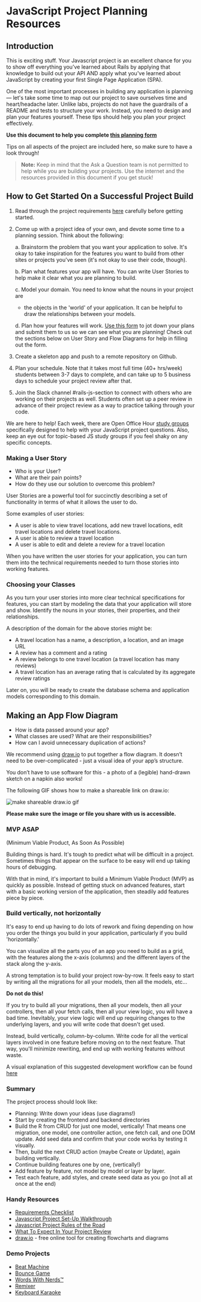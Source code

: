 # JavaScript Project Planning Resources

## Introduction

This is exciting stuff. Your Javascript project is an excellent chance for you to
show off everything you’ve learned about Rails by applying that knowledge to
build out your API AND apply what you've learned about JavaScript by creating
your first Single Page Application (SPA).

One of the most important processes in building any application is planning —
let's take some time to map out our project to save ourselves time and
heart/headache later. Unlike labs, projects do not have the guardrails of a
README and tests to structure your work. Instead, you need to design and plan
your features yourself. These tips should help you plan your project
effectively.

**Use this document to help you complete [this planning form][planning form]**

Tips on all aspects of the project are included here, so make sure to have a
look through!

> **Note:** Keep in mind that the Ask a Question team is not permitted to help while
> you are building your projects. Use the internet and the resources provided in
> this document if you get stuck!

## How to Get Started On a Successful Project Build

1. Read through the project requirements [here][project requirements] carefully
   before getting started.

2. Come up with a project idea of your own, and devote some time to a planning
   session. Think about the following:

      a. Brainstorm the problem that you want your application to solve. It's
      okay to take inspiration for the features you want to build from other
      sites or projects you've seen (it's not okay to use their code, though).

      b. Plan what features your app will have. You can write User Stories to
      help make it clear what you are planning to build.

      c. Model your domain. You need to know what the nouns in your project are
      - the objects in the 'world' of your application. It can be helpful to
      draw the relationships between your models.

      d. Plan how your features will work. [Use this form][planning form] to jot
      down your plans and submit them to us so we can see what you are planning!
      Check out the sections below on User Story and Flow Diagrams for help in
      filling out the form.

3. Create a skeleton app and push to a remote repository on Github.

4. Plan your schedule. Note that it takes most full time (40+ hrs/week) students
   between 3-7 days to complete, and can take up to 5 business days to schedule
   your project review after that.

5. Join the Slack channel #rails-js-section to connect with others who are
   working on their projects as well. Students often set up a peer review in
   advance of their project review as a way to practice talking through your
   code.

We are here to help!  Each week, there are Open Office Hour [study groups](https://learn.co/study-groups)
specifically designed to help with your JavaScript project questions. Also, keep
an eye out for topic-based JS study groups if you feel shaky on any specific
concepts.

### Making a User Story

- Who is your User?
- What are their pain points?
- How do they use our solution to overcome this problem?

User Stories are a powerful tool for succinctly describing a set of
functionality in terms of what it allows the user to do.

Some examples of user stories:

- A user is able to view travel locations, add new travel locations, edit travel
  locations and delete travel locations.
- A user is able to review a travel location
- A user is able to edit and delete a review for a travel location

When you have written the user stories for your application, you can turn them
into the technical requirements needed to turn those stories into
working features.

### Choosing your Classes

As you turn your user stories into more clear technical specifications for
features, you can start by modeling the data that your application will store
and show. Identify the nouns in your stories, their properties, and their
relationships.

A description of the domain for the above stories might be:

- A travel location has a name, a description, a location, and an image URL
- A review has a comment and a rating
- A review belongs to one travel location (a travel location has many reviews)
- A travel location has an average rating that is calculated by its aggregate
  review ratings

Later on, you will be ready to create the database schema and application models
corresponding to this domain.

## Making an App Flow Diagram

- How is data passed around your app?
- What classes are used? What are their responsibilities?
- How can I avoid unnecessary duplication of actions?

We recommend using [draw.io][] to put together a flow diagram. It doesn’t need
to be over-complicated  - just a visual idea of your app’s structure.

You don’t have to use software for this - a photo of a (legible) hand-drawn
sketch on a napkin also works!

The following GIF shows how to make a shareable link on draw.io:

![make shareable draw.io gif](https://curriculum-content.s3.amazonaws.com/project-planning/shareable%20link.gif)

**Please make sure the image or file you share with us is accessible.**

### MVP ASAP
(Minimum Viable Product, As Soon As Possible)

Building things is hard. It's tough to predict what will be difficult in a
project. Sometimes things that appear on the surface to be easy will end up
taking hours of debugging.

With that in mind, it's important to build a Minimum Viable Product (MVP) as
quickly as possible. Instead of getting stuck on advanced features, start with a
basic working version of the application, then steadily add features piece by
piece.

### Build vertically, not horizontally

It's easy to end up having to do lots of rework and fixing depending on how you
order the things you build in your application, particularly if you build
'horizontally.'

You can visualize all the parts you of an app you need to build as a grid, with
the features along the x-axis (columns) and the different layers of the stack
along the y-axis.

A strong temptation is to build your project row-by-row. It feels easy to start by
writing all the migrations for all your models, then all the models, etc...

**Do not do this!**

If you try to build all your migrations, then all your models, then all your
controllers, then all your fetch calls, then all your view logic, you will have
a bad time. Inevitably, your view logic will end up requiring changes to the
underlying layers, and you will write code that doesn't get used.

Instead, build vertically, column-by-column. Write code for all the vertical
layers involved in one feature before moving on to the next feature. That way,
you'll minimize rewriting, and end up with working features without waste.

A visual explanation of this suggested development workflow can be found
[here][SPA planning tips]

### Summary

The project process should look like:

- Planning: Write down your ideas (use diagrams!)
- Start by creating the frontend and backend directories
- Build the R from CRUD for just one model, vertically! That means one
  migration, one model, one controller action, one fetch call, and one DOM
  update. Add seed data and confirm that your code works by testing it visually.
- Then, build the next CRUD action (maybe Create or Update), again building
  vertically.
- Continue building features one by one, (vertically!)
- Add feature by feature, not model by model or layer by layer.
- Test each feature, add styles, and create seed data as you go (not all at once
  at the end)

### Handy Resources

- [Requirements Checklist][]
- [Javascript Project Set-Up Walkthrough][]
- [Javascript Project Rules of the Road][]
- [What To Expect In Your Project Review][]
- [draw.io][] - free online tool for creating flowcharts and diagrams

### Demo Projects

- [Beat Machine][]
- [Bounce Game][]
- [Words With Nerds™][]
- [Remixer][]
- [Keyboard Karaoke][]

[Beat Machine]: https://beat-machine.com/
[Bounce Game]: http://bounce-123.s3-website-us-east-1.amazonaws.com/
[Words With Nerds™]: https://wordswithnerds.herokuapp.com/
[Remixer]: https://remixer-v2.firebaseapp.com/
[Keyboard Karaoke]: https://keyboard-karaoke.herokuapp.com/

[draw.io]: https://www.draw.io/
[What To Expect In Your Project Review]: https://github.com/learn-co-students/js-spa-project-instructions-online-web-sp-000/blob/master/what-to-expect-in-project-reviews.md
[Javascript Project Rules of the Road]: https://github.com/learn-co-students/js-spa-project-instructions-online-web-sp-000/blob/master/project-rules-of-the-road.md
[Javascript Project Set-Up Walkthrough]: https://github.com/learn-co-students/js-spa-project-instructions-online-web-sp-000/blob/master/setup-walkthrough.md
[Requirements Checklist]: https://github.com/learn-co-students/js-spa-project-instructions-online-web-sp-000#technical-and-complexity-requirements
[SPA planning tips]: https://github.com/learn-co-students/js-spa-project-instructions-online-web-sp-000/blob/master/project-planning-tips.md
[planning form]: https://forms.gle/DhThw5wtmv3nMKmeA
[project requirements]: https://github.com/learn-co-students/js-spa-project-instructions-online-web-sp-000
[study groups]: https://learn.co/study-group
